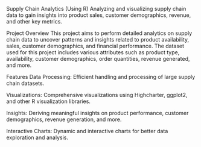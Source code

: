 Supply Chain Analytics (Using R)
Analyzing and visualizing supply chain data to gain insights into product sales, customer demographics, revenue, and other key metrics.

Project Overview
This project aims to perform detailed analytics on supply chain data to uncover patterns and insights related to product availability, sales, customer demographics, and financial performance. The dataset used for this project includes various attributes such as product type, availability, customer demographics, order quantities, revenue generated, and more.

Features
Data Processing: Efficient handling and processing of large supply chain datasets.

Visualizations: Comprehensive visualizations using Highcharter, ggplot2, and other R visualization libraries.

Insights: Deriving meaningful insights on product performance, customer demographics, revenue generation, and more.

Interactive Charts: Dynamic and interactive charts for better data exploration and analysis.
